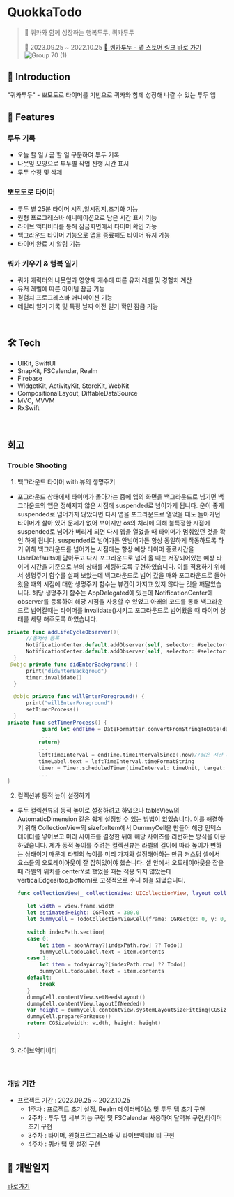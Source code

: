 # QuokkaTodo
> 🤎 쿼카와 함께 성장하는 행복투두, 쿼카투두
>
> 📅 2023.09.25 ~ 2022.10.25
> [🔗 쿼카투두 - 앱 스토어 링크 바로 가기](https://apps.apple.com/app/id6470385256) </br>
![Group 70 (1)](https://github.com/yujinnee/QuokkaTodo/assets/51031771/1dd665a3-0a6c-4f0c-a7bc-3c8c81af4226)

## 🌱 Introduction
"쿼카투두" - 뽀모도로 타이머를 기반으로 쿼카와 함께 성장해 나갈 수 있는 투두 앱

## 📌 Features
### 투두 기록
- 오늘 할 일 / 곧 할 일 구분하여 투두 기록
- 나뭇잎 모양으로 투두별 작업 진행 시간 표시
- 투두 수정 및 삭제

### 뽀모도로 타이머
- 투두 별 25분 타이머 시작,일시정지,초기화 기능
- 원형 프로그레스바 애니메이션으로 남은 시간 표시 기능
- 라이브 액티비티를 통해 잠금화면에서 타이머 확인 가능
- 백그라운드 타이머 기능으로 앱을 종료해도 타이머 유지 가능
- 타이머 완료 시 알림 기능
  
### 쿼카 키우기 & 행복 일기
- 쿼카 캐릭터의 나뭇잎과 영양제 개수에 따른 유저 레벨 및 경험치 계산
- 유저 레벨에 따른 아이템 잠금 기능
- 경험치 프로그레스바 애니메이션 기능
- 데일리 일기 기록 및 특정 날짜 이전 일기 확인 잠금 기능
  
</br>


## 🛠️ Tech 
- UIKit, SwiftUI
- SnapKit, FSCalendar, Realm
- Firebase
- WidgetKit, ActivityKit, StoreKit, WebKit
- CompositionalLayout, DiffableDataSource
- MVC, MVVM
- RxSwift

</br>

## 회고
### Trouble Shooting
1. 백그라운드 타이머 with 뷰의 생명주기
  - 포그라운드 상태에서 타이머가 돌아가는 중에 앱의 화면을 백그라운드로 넘기면 백그라운드의 앱은 정해지지 않은 시점에 suspended로 넘어가게 됩니다. 운이 좋게 suspended로 넘어가지 않았다면 다시 앱을 포그라운드로 열었을 때도 돌아가던 타이머가 살아 있어 문제가 없어 보이지만 os의 처리에 의해 불특정한 시점에 suspended로 넘어가 버리게 되면 다시 앱을 열었을 때 타이머가 멈춰있던 것을 확인 하게 됩니다. suspended로 넘어가든 안넘어가든 항상 동일하게 작동하도록 하기 위해 백그라운드를 넘어가는 시점에는 항상 예상 타이머 종료시간을 UserDefaults에 담아두고 다시 포그라운드로 넘어 올 때는 저장되어있는 예상 타이머 시간을 기준으로 뷰의 상태를 세팅하도록 구현하였습니다. 이를 적용하기 위해서 생명주기 함수를 살펴 보았는데  백그라운드로 넘어 갔을 때와 포그라운드로 돌아왔을 때의 시점에 대한 생명주기 함수는 뷰컨이 가지고 있지 않다는 것을 깨달았습니다. 해당 생명주기 함수는 AppDelegated에 있는데 NotificationCenter에 observer를 등록하여 해당 시점을 사용할 수 있었고 아래의 코드를 통해 백그라운드로 넘어갈때는 타이머를 invalidate()시키고 포그라운드로 넘어왔을 때 타이머 상태를 세팅 해주도록 하였습니다.

  ```Swift
  private func addLifeCycleObserver(){
        //옵저버 등록
        NotificationCenter.default.addObserver(self, selector: #selector(didEnterBackground), name: UIApplication.didEnterBackgroundNotification, object: nil)
        NotificationCenter.default.addObserver(self, selector: #selector(willEnterForeground), name: UIApplication.willEnterForegroundNotification, object: nil)
    }
   @objc private func didEnterBackground() {
        print("didEnterBackgroud")
        timer.invalidate()
    }

    @objc private func willEnterForeground() {
        print("willEnterForeground")
        setTimerProcess()
    }
private func setTimerProcess() {
             guard let endTime = DateFormatter.convertFromStringToDate(date: UserDefaultsHelper.standard.endTime ?? "") else { //저장되어있는 타이머 종료시간 확인
             ...
            return}
            ...
            leftTimeInterval = endTime.timeIntervalSince(.now)//남은 시간 계산
            timeLabel.text = leftTimeInterval.timeFormatString
            timer = Timer.scheduledTimer(timeInterval: timeUnit, target: self, selector: #selector(timerTimeChanged), userInfo: nil, repeats: true)//남은 시간부터 타이머 동작
            ...
}

  ```

2. 컬렉션뷰 동적 높이 설정하기
- 투두 컬렉션뷰의 동적 높이로 설정하려고 하였으나 tableView의 AutomaticDimension 같은 쉽게 설정할 수 있는 방법이 없었습니다. 이를 해결하기 위해 CollectionView의 sizeforItem에서  DummyCell을 만들어 해당 인덱스 데이터를 넣어보고 미리 사이즈를 결정한 뒤에 해당 사이즈를 리턴하는 방식을 이용하였습니다. 제가 동적 높이를 주려는 컬렉션뷰는 라벨의 길이에 따라 높이가 변하는 상태이기 때문에 라벨의 높이를 미리 가져와 설정해야하는 만큼 커스텀 셀에서 요소들의 오토레이아웃이 잘 잡혀있어야 했습니다. 셀 안에서 오토레이아웃을 잡을 때 라벨의 위치를 centerY로 했었을 때는 적용 되지 않았는데 verticalEdges(top,bottom)로 고정적으로 주니 해결 되었습니다.
     ```Swift
     func collectionView(_ collectionView: UICollectionView, layout collectionViewLayout: UICollectionViewLayout, sizeForItemAt indexPath: IndexPath) -> CGSize {
        
        let width = view.frame.width
        let estimatedHeight: CGFloat = 300.0
        let dummyCell = TodoCollectionViewCell(frame: CGRect(x: 0, y: 0, width: width, height: estimatedHeight))
        
        switch indexPath.section{
        case 0:
            let item = soonArray?[indexPath.row] ?? Todo()
            dummyCell.todoLabel.text = item.contents
        case 1:
            let item = todayArray?[indexPath.row] ?? Todo()
            dummyCell.todoLabel.text = item.contents
        default:
            break
        }
        dummyCell.contentView.setNeedsLayout()
        dummyCell.contentView.layoutIfNeeded()
        var height = dummyCell.contentView.systemLayoutSizeFitting(CGSize(width: width, height: UIView.layoutFittingCompressedSize.height)).height
        dummyCell.prepareForReuse()
        return CGSize(width: width, height: height)
        
    }
   ```

3. 라이브액티비티
  

</br>

### 개발 기간
- 프로젝트 기간 : 2023.09.25 ~ 2022.10.25
  - 1주차 : 프로젝트 초기 설정, Realm 데이터베이스 및 투두 탭 초기 구현
  - 2주차 : 투두 탭 세부 기능 구현 및 FSCalendar 사용하여 달력뷰 구현,타이머 초기 구현
  - 3주차 : 타이머, 원형프로그레스바 및 라이브액티비티 구현
  - 4주차 : 쿼카 탭 및 설정 구현


## 📑 개발일지
[바로가기](https://succulent-stallion-ac8.notion.site/f8c8b6ae2d5d4d1f9095077393c01f20?v=b25bc72663a84af8a517ffff374e91db&pvs=4)

